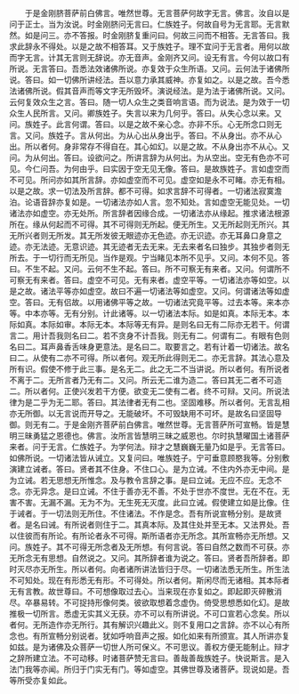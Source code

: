 <!-- { "loadSidebar": true } -->
　　于是金刚脐菩萨前白佛言。唯然世尊。无言菩萨何故字无言。佛言。汝自以是问于正士。当为汝说。时金刚脐问无言曰。仁族姓子。何故自号为无言耶。无言默然。如是问三。亦不答报。时金刚脐复重问曰。何故三问而不相答。无言答曰。我求此辞永不得处。以是之故不相答耳。又于族姓子。理不宜问于无言者。用何以故而字无言。计其无言则无辞说。亦无音声。金刚齐又问。设无有言。今何以故口有所说。无言答曰。吾悉法效诸佛所说。亦复效于众生所语。又问。云何法于诸佛所说。答曰。如一切佛所讲经法。吾以意力承其威神。亦复如之。以是之故。吾今悉法诸佛所说。假其音声而等文字无所毁坏。演说经法。是为法于诸佛所说。又问。云何复效众生之言。答曰。随一切人众生之类音响言语。而为说法。是为效于一切众生人民所言。又问。卿族姓子。失言以来为几何乎。答曰。从失心念以来。又问。族姓子。此言何谓。答曰。以是之故不亲心念。亦非不乐。心无所念口则无言。又问。族姓子。言从何出。为从心出从身出乎。答曰。不从身出。亦不从心出。所以者何。身非常存不得自在。其心如幻。以是之故。不从身出亦不从心。又问。为从何出。答曰。设欲问之。所讲言辞为从何出。为从空出。空无有色亦不可见。今仁问吾。为何由乎。曰实因于空无见无像。答曰。是故族姓子。言如虚空而不可见。所问亦如其所言辞。亦如虚空而不可见。虚空如是永不可睹。亦无有相。以是之故。求一切法及所言辞。都不可得。如求言辞不可得者。一切诸法寂寞澹泊。论语音辞亦复如是。一切诸法亦如人言。忽不知处。言如虚空无能见处。一切诸法亦如虚空。亦无处所。所言辞者因缘合成。一切诸法亦从缘起。推求诸法根源所在。缘从何起而不可得。其不可得则无所起。便无所生。又无所起则无所兴。其无所兴者则无所发。其无所发彼无眼迹亦无色迹。亦无识迹。亦无耳鼻口身意之迹。亦无法迹。无意识迹。其无迹者无去无来。无去来者名曰独步。其独步者则无所去。于一切行而无所见。当作是观。宁当睹见本所不见乎。又问。本何不见。答曰。不生不起。又问。云何不生不起。答曰。所不可察无有来者。又问。何谓所不可察无有来者。答曰。虚空不可见。无有来者。虚空平等。一切诸法亦等如空。以是之故。诸法平等亦如虚空。故曰不遍一切诸法等如虚空。又问。何谓诸法等如虚空。答曰。无有侣故。以用诸佛平等之故。一切诸法究竟平等。过去本等。来本亦等。中本亦等。无有分别。计此诸等。以一切诸法本际。如是如真。本际无本。本际如真。本际如审。本际无本。本际等无有异。是则名曰无有二际亦无若干。何谓言二。用计吾我则名曰二。若不贪身不计吾我。则无有二。何谓有二。有眼有色则名曰二。耳声鼻香舌味身更意法。是名曰二。取要言之。若有计着一切诸法。故名曰二。从使有二亦不可得。所以者何。观无所此得则无二。亦无言辞。其法心意及所有识。假使不修于此三事。是名无二。此之无二不当讲说。所以者何。有所说者不离于二。无所言者乃无有二。又问。所云无二谁为造二。答曰其无二者不可造二。所以者何。正使兴发若干方便。欲变无二使有二者。终不可辩。又问。所说法律为是二乎为无二耶。答曰。其法律者无有二也。坚固难移。所以者何。无言乱相亦无所御。以无言说而开导之。无能破坏。不可毁缺用不可坏。是故名曰坚固导御。则无有二。于是金刚齐菩萨前白佛言。唯然世尊。无言菩萨所可宣畅。皆是慧明三昧勇猛之恩德也。佛言。汝所言皆慧明三昧之威恩也。尔时执慧曜国土诸菩萨来者。问于无言。仁族姓子。为学何法。辩才之慧巍巍无量乃如是乎。无言答曰。如佛所说。一切诸法皆从诫立。又复问曰。唯族姓子。宁可垂意顾愍我等。分别敷演建立诫者。答曰。贤者其不住身。不住口心。是为立诫。不住内外亦无中间。是为立诫。若无思想无所惟念。及与教令言辞之事。是曰立诫。无应不应。无念不念。亦无异念。是曰立诫。不住于善亦无不善。不处于世亦不度世。无在不在。无害不害。无漏不漏。无为不为。无生死无灭度。此曰立诫。假使建立如是比像。住于诫者。于一切法则无所住。不住诸法。不作是念。吾有所说宣畅分别。是故贤者。是名曰诫。有所说者则住于二。其真本际。及其住处并至无本。又法界处。吾以住彼而有所论。有所论者永不可得。斯所语者亦无所念。其所宣畅亦无所想。又问。族姓子。其不可得无所念者及无所想。有何言说。答曰自然之数而不可获。亦无所念无有思想。自然说之。又问。其所辞者谁为说之。答曰。贤者吾所辞者。即时灭尽亦无所生。所以者何。向者诸所讲法皆归于尽。一切诸法悉无所生。所生法不可知处。现在有形悉无有形。不可得处。所以者何。斯闲尽而无诸相。其本际者无有言教。故世尊曰。不可想像取过去心。当来现在亦复如之。即起即灭碎散消尽。卒暴易转。不可捉持形像何类。彼欲取想着念虚伪。倚受思想悉如化幻。是故推极一切所言。悉虚无实其义无获。亦不可以有所讲说。不可口宣若心念矣。所以者何。无所造作亦无所行。其有解识兴趣此义。则不复用口之言辞。亦不以心有所念也。有所宣畅分别说者。犹如呼响音声之报。如化如来有所颁宣。其人所讲亦复如兹。是为诸佛及众菩萨一切世人所可保义。不可思议。善权方便无能制止。辩才之辞所建立法。不可动移。时诸菩萨赞无言曰。善哉善哉族姓子。快说斯言。是入法门我等亦闻。所归于门实无有门。等如虚空。其佛世尊及诸菩萨。现说如是。吾等所受亦复如此。

